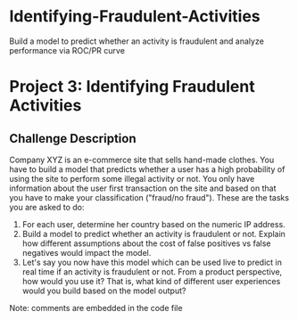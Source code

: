 # Identifying-Fraudulent-Activities
Build a model to predict whether an activity is fraudulent and analyze performance via ROC/PR curve

# Project 3: Identifying Fraudulent Activities

## Challenge Description
Company XYZ is an e-commerce site that sells hand-made clothes.
You have to build a model that predicts whether a user has a high probability of using the site to perform some illegal activity or not. 
You only have information about the user first transaction on the site and based on that you have to make your classification ("fraud/no fraud").
These are the tasks you are asked to do:
1. For each user, determine her country based on the numeric IP address.
2. Build a model to predict whether an activity is fraudulent or not. Explain how different assumptions about the cost of false positives vs false negatives would impact the model.
4. Let's say you now have this model which can be used live to predict in real time if an activity is fraudulent or not. From a product perspective, how would you use it? That is, what kind of different user experiences would you build based on the model output?

Note: comments are embedded in the code file
